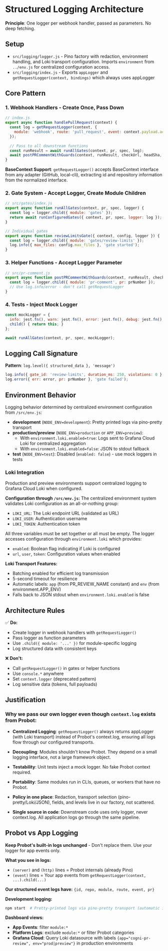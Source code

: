 # Structured Logging Architecture

**Principle**: One logger per webhook handler, passed as parameters. No deep fetching.

## Setup

- `src/logging/logger.js` - Pino factory with redaction, environment handling, and Loki transport configuration. Imports `environment` from `../env.js` for centralized configuration access.
- `src/logging/index.js` - Exports `appLogger` and `getRequestLogger(context, bindings)` which always uses appLogger

## Core Pattern

### 1. Webhook Handlers - Create Once, Pass Down

```javascript
// index.js
export async function handlePullRequest(context) {
  const log = getRequestLogger(context, { 
    module: 'webhook', route: 'pull_request', event: context.payload.action, pr: pr.number 
  });
  
  // Pass to all downstream functions
  const runResult = await runAllGates(context, pr, spec, log);
  await postPRCommentWithGuards(context, runResult, checkUrl, headSha, prNumber, log);
}
```

**BaseContext Support**: `getRequestLogger()` accepts BaseContext interface from any adapter (GitHub, local-cli), extracting id and repository information from the normalized interface.

### 2. Gate System - Accept Logger, Create Module Children

```javascript
// src/gates/index.js
export async function runAllGates(context, pr, spec, logger) {
  const log = logger.child({ module: 'gates' });
  return await runConfiguredGates({ context, pr, spec, logger: log });
}

// Individual gates
export async function reviewLimitsGate({ context, config, logger }) {
  const log = logger.child({ module: 'gates/review-limits' });
  log.info({ max_files: config.max_files }, 'gate started');
}
```

### 3. Helper Functions - Accept Logger Parameter

```javascript
// src/pr-comment.js  
export async function postPRCommentWithGuards(context, runResult, checkUrl, headSha, prNumber, logger) {
  const log = logger.child({ module: 'pr-comment', pr: prNumber });
  // Use log.info/error - don't call getRequestLogger
}
```

### 4. Tests - Inject Mock Logger

```javascript
const mockLogger = { 
  info: jest.fn(), warn: jest.fn(), error: jest.fn(), debug: jest.fn(),
  child() { return this; } 
};

await runAllGates(context, pr, spec, mockLogger);
```

## Logging Call Signature

**Pattern**: `log.level({ structured_data }, 'message')`

```javascript
log.info({ gate_id: 'review-limits', duration_ms: 250, violations: 0 }, 'gate completed');
log.error({ err: error, pr: prNumber }, 'gate failed');
```

## Environment Behavior

Logging behavior determined by centralized environment configuration from `/src/env.js`:

- **development** (`NODE_ENV=development`): Pretty printed logs via pino-pretty transport
- **production/preview** (`NODE_ENV=production` or `APP_ENV=preview`): 
  - With `environment.loki.enabled=true`: Logs sent to Grafana Cloud Loki for centralized aggregation
  - With `environment.loki.enabled=false`: JSON to stdout fallback
- **test** (`NODE_ENV=test`): Disabled (`enabled: false`) - use mock loggers in tests

### Loki Integration

Production and preview environments support centralized logging to Grafana Cloud Loki when configured.

**Configuration through `/src/env.js`:**
The centralized environment system validates Loki configuration as an all-or-nothing group:
- `LOKI_URL`: The Loki endpoint URL (validated as URL)
- `LOKI_USER`: Authentication username
- `LOKI_TOKEN`: Authentication token

All three variables must be set together or all must be empty. The logger accesses configuration through `environment.loki` which provides:
- `enabled`: Boolean flag indicating if Loki is configured
- `url`, `user`, `token`: Configuration values when enabled

**Loki Transport Features:**
- Batching enabled for efficient log transmission
- 5-second timeout for resilience
- Automatic labels: `app` (from PR_REVIEW_NAME constant) and `env` (from environment.APP_ENV)
- Falls back to JSON stdout when `environment.loki.enabled` is false

## Architecture Rules

✅ **Do:**
- Create logger in webhook handlers with `getRequestLogger()`
- Pass logger as function parameters 
- Use `.child({ module: '...' })` for module-specific logging
- Log structured data with consistent keys

❌ **Don't:**
- Call `getRequestLogger()` in gates or helper functions
- Use `console.*` anywhere
- Set `context.logger` (deprecated pattern)
- Log sensitive data (tokens, full payloads)

## Justification

### Why we pass our own logger even though `context.log` exists from Probot:

- **Centralized Logging**: `getRequestLogger()` always returns appLogger (with Loki transport) instead of Probot's context.log, ensuring all logs flow through our configured transports.

- **Decoupling**: Modules shouldn't know Probot. They depend on a small logging interface, not a large framework object.

- **Testability**: Unit tests inject a mock logger. No fake Probot context required.

- **Portability**: Same modules run in CLIs, queues, or workers that have no Probot.

- **Policy in one place**: Redaction, transport selection (pino-pretty/Loki/JSON), fields, and levels live in our factory, not scattered.

- **Single source in code**: Downstream code uses only logger, never context.log. All application logs go through the same pipeline.

## Probot vs App Logging

**Keep Probot's built-in logs unchanged** - Don't replace them. Use your logger for app events only.

**What you see in logs:**
- `(server)` and `(http)` lines = Probot internals (already Pino)
- `(event)` lines = Your app events from `getRequestLogger(context, ...).child(...)`

**Our structured event logs have:** `{id, repo, module, route, event, pr}`

**Development logging:**
```bash
npm start  # Pretty-printed logs via pino-pretty transport (automatic in dev environment)
```

**Dashboard views:**
- **App Events**: filter `module:*`
- **Platform Logs**: exclude `module:*` or filter Probot categories
- **Grafana Cloud**: Query Loki datasource with labels `{app="cogni-pr-review", env="prod|preview"}` in production environments